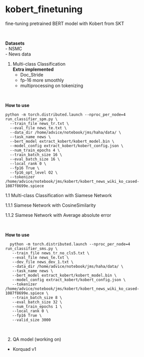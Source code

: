 # kobert_finetuning

fine-tuning pretrained BERT model with Kobert from SKT

<br>

**Datasets**    
    - NSMC  
    - News data  
    
    
1. Multi-class Classification  
  **Extra implemented**
    - Doc_Stride
    - fp-16 more smoothly
    - multiprocessing on tokenizing
   

<br>

  **How to use**  
  
    python -m torch.distributed.launch --nproc_per_node=4 run_classifier_spm.py \
      --train_file news_tr.txt \
      --eval_file news_te.txt \
      --data_dir /home/advice/notebook/jms/haha/data/ \
      --task_name news \
      --bert_model extract_kobert/kobert_model.bin \
      --model_config extract_kobert/kobert_config.json \
      --num_train_epochs 4 \
      --train_batch_size 16 \
      --eval_batch_size 16 \
      --local_rank 0 \
      --fp16 True \
      --fp16_opt_level O2 \
      --tokenizer /home/advice/notebook/jms/kobert/kobert_news_wiki_ko_cased-1087f8699e.spiece

  
  
1.1 Multi-class Classification with Siamese Network 

1.1.1 Siamese Network with CosineSimilarity

1.1.2 Siamese Network with Average absolute error

<br>

  **How to use**  
  
      python -m torch.distributed.launch --nproc_per_node=4 run_classifier_sms.py \
       --train_file news_tr_no_cls5.txt \
       --eval_file news_te.txt \
       --dev_file news_dev_1.txt \
       --data_dir /home/advice/notebook/jms/haha/data/ \
       --task_name news \
       --bert_model extract_kobert/kobert_model.bin \
       --model_config extract_kobert/kobert_config.json \
       --tokenizer /home/advice/notebook/jms/kobert/kobert_news_wiki_ko_cased-1087f8699e.spiece \
       --train_batch_size 8 \
       --eval_batch_size 32 \
       --num_train_epochs 1 \
       --local_rank 0 \
       --fp16 True \
       --valid_size 3000
   
<br>

2. QA model (working on)  
  - Korquad v1
  

